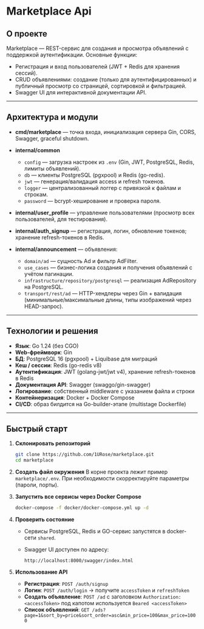 # Marketplace Api

## О проекте

Marketplace — REST-сервис для создания и просмотра объявлений с поддержкой аутентификации.
Основные функции:

* Регистрация и вход пользователей (JWT + Redis для хранения сессий).
* CRUD объявлениями: создание (только для аутентифицированных) и публичный просмотр со страницей, сортировкой и фильтрацией.
* Swagger UI для интерактивной документации API.

---

## Архитектура и модули

* **cmd/marketplace** — точка входа, инициализация сервера Gin, CORS, Swagger, graceful shutdown.
* **internal/common**

  * `config` — загрузка настроек из `.env` (Gin, JWT, PostgreSQL, Redis, лимиты объявлений).
  * `db` — клиенты PostgreSQL (pgxpool) и Redis (go-redis).
  * `jwt` — генерация/валидация access и refresh токенов.
  * `logger` — централизованный логгер с привязкой к файлам и строкам.
  * `password` — bcrypt-хеширование и проверка пароля.
* **internal/user\_profile** — управление пользователями (просмотр всех пользователей, для тестирования).
* **internal/auth\_signup** — регистрация, логин, обновление токенов; хранение refresh-токенов в Redis.
* **internal/announcement** — объявления:

  * `domain/ad` — сущность Ad и фильтр AdFilter.
  * `use_cases` — бизнес-логика создания и получения объявлений с учётом пагинации.
  * `infrastructure/repository/postgresql` — реализация AdRepository на PostgreSQL.
  * `transport/rest/ad` — HTTP-хендлеры через Gin + валидация (минимальные/максимальные длины, типы изображений через HEAD-запрос).

---

## Технологии и решения

* **Язык**: Go 1.24 (без CGO)
* **Web-фреймворк**: Gin
* **БД**: PostgreSQL 16 (pgxpool) + Liquibase для миграций
* **Кеш / сессии**: Redis (go-redis v8)
* **Аутентификация**: JWT (golang-jwt/jwt v4), хранение refresh-токенов в Redis
* **Документация API**: Swagger (swaggo/gin-swagger)
* **Логирование**: собственный middleware с указанием файла и строки
* **Контейнеризация**: Docker + Docker Compose
* **CI/CD**: образ билдится на Go-builder-этапе (multistage Dockerfile)

---

## Быстрый старт

1. **Склонировать репозиторий**

   ```bash
   git clone https://github.com/1URose/marketplace.git
   cd marketplace
   ```

2. **Создать файл окружения**
   В корне проекта лежит пример `marketplace/.env`. При необходимости скорректируйте параметры (пароли, порты).

3. **Запустить все сервисы через Docker Compose**

   ```bash
   docker-compose -f docker/docker-compose.yml up -d
   ```

4. **Проверить состояние**

   * Сервисы PostgreSQL, Redis и GO-сервис запустятся в docker-сети `shared`.
   * Swagger UI доступен по адресу:

     ```
     http://localhost:8000/swagger/index.html
     ```

5. **Использование API**

   * **Регистрация**: `POST /auth/signup`
   * **Логин**: `POST /auth/login` → получите `accessToken` и `refreshToken`
   * **Создать объявление**: `POST /ad` с заголовком
     `Authorization: <accessToken>` под капотом используется `Beared <accessToken>`
   * **Список объявлений**: `GET /ads?page=1&sort_by=price&sort_order=asc&min_price=100&max_price=1000`
